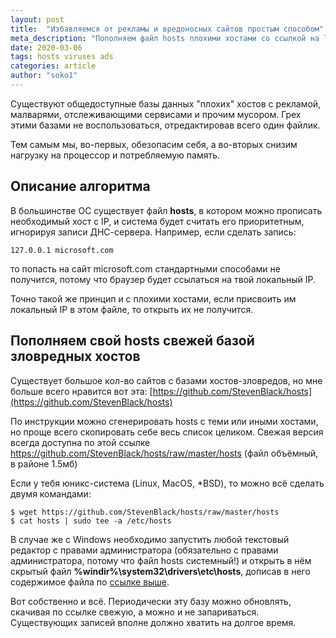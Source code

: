 ```yaml
---
layout: post
title:  "Избавляемся от рекламы и вредоносных сайтов простым способом"
meta_description: "Пополняем файл hosts плохими хостами со ссылкой на localhost"
date: 2020-03-06
tags: hosts viruses ads 
categories: article
author: "soko1"
---
```


Существуют общедоступные базы данных "плохих" хостов с рекламой, малварями, отслеживающими сервисами и прочим мусором. Грех этими базами не воспользоваться, отредактировав всего один файлик. 

Тем самым мы, во-первых, обезопасим себя, а во-вторых снизим нагрузку на процессор и потребляемую память.

## Описание алгоритма

В большинстве ОС существует файл **hosts**, в котором можно прописать необходимый хост с IP, и система будет считать его приоритетным, игнорируя записи ДНС-сервера. Например, если сделать запись:

```
127.0.0.1 microsoft.com
```

то попасть на сайт microsoft.com стандартными способами не получится, потому что браузер будет ссылаться на твой локальный IP. 

Точно такой же принцип и с плохими хостами, если присвоить им локальный IP в этом файле, то открыть их не получится.

## Пополняем свой hosts свежей базой зловредных хостов

Существует большое кол-во сайтов с базами хостов-зловредов, но мне больше всего нравится вот эта: [https://github.com/StevenBlack/hosts](https://github.com/StevenBlack/hosts)

По инструкции можно сгенерировать hosts с теми или иными хостами, но проще всего скопировать себе весь список целиком. Свежая версия всегда доступна по этой ссылке https://github.com/StevenBlack/hosts/raw/master/hosts (файл объёмный, в районе 1.5мб)

Если у тебя юникс-система (Linux, MacOS, *BSD), то можно всё сделать двумя командами:

```
$ wget https://github.com/StevenBlack/hosts/raw/master/hosts
$ cat hosts | sudo tee -a /etc/hosts
```

В случае же с Windows необходимо запустить любой текстовый редактор с правами администратора (обязательно с правами администратора, потому что файл hosts системный!) и открыть в нём скрытый файл **%windir%\system32\drivers\etc\hosts**, дописав в него содержимое файла по [ссылке выше]([https://github.com/StevenBlack/hosts/raw/master/hosts](https://github.com/StevenBlack/hosts/raw/master/hosts)).



Вот собственно и всё. Периодически эту базу можно обновлять, скачивая по ссылке свежую, а можно и не запариваться. Существующих записей вполне должно хватить на долгое время.
